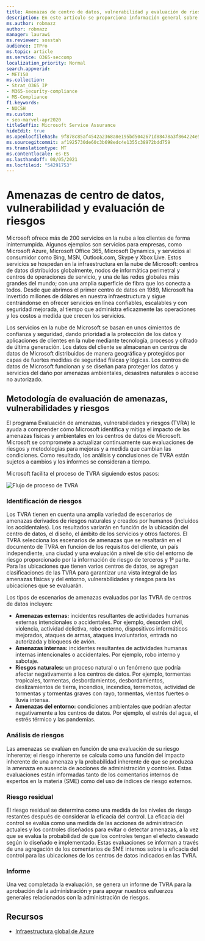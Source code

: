 ```yaml
---
title: Amenazas de centro de datos, vulnerabilidad y evaluación de riesgos
description: En este artículo se proporciona información general sobre la amenaza del centro de datos, la vulnerabilidad y la evaluación de riesgos en Microsoft 365.
ms.author: robmazz
author: robmazz
manager: laurawi
ms.reviewer: sosstah
audience: ITPro
ms.topic: article
ms.service: O365-seccomp
localization_priority: Normal
search.appverid:
- MET150
ms.collection:
- Strat_O365_IP
- M365-security-compliance
- MS-Compliance
f1.keywords:
- NOCSH
ms.custom:
- seo-marvel-apr2020
titleSuffix: Microsoft Service Assurance
hideEdit: true
ms.openlocfilehash: 9f878c85af4542a2368a8e195bd5042671d88478a3f864224e5c16f957cc573a
ms.sourcegitcommit: af1925730de60c3b698edc4e1355c38972bdd759
ms.translationtype: MT
ms.contentlocale: es-ES
ms.lasthandoff: 08/05/2021
ms.locfileid: "54291753"
---
```

# <a name="datacenter-threat-vulnerability-and-risk-assessment"></a>Amenazas de centro de datos, vulnerabilidad y evaluación de riesgos

Microsoft ofrece más de 200 servicios en la nube a los clientes de forma ininterrumpida. Algunos ejemplos son servicios para empresas, como Microsoft Azure, Microsoft Office 365, Microsoft Dynamics, y servicios al consumidor como Bing, MSN, Outlook.com, Skype y Xbox Live. Estos servicios se hospedan en la infraestructura en la nube de Microsoft: centros de datos distribuidos globalmente, nodos de informática perimetral y centros de operaciones de servicio, y una de las redes globales más grandes del mundo; con una amplia superficie de fibra que los conecta a todos. Desde que abrimos el primer centro de datos en 1989, Microsoft ha invertido millones de dólares en nuestra infraestructura y sigue centrándonse en ofrecer servicios en línea confiables, escalables y con seguridad mejorada, al tiempo que administra eficazmente las operaciones y los costos a medida que crecen los servicios.

Los servicios en la nube de Microsoft se basan en unos cimientos de confianza y seguridad, dando prioridad a la protección de los datos y aplicaciones de clientes en la nube mediante tecnología, procesos y cifrado de última generación. Los datos del cliente se almacenan en centros de datos de Microsoft distribuidos de manera geográfica y protegidos por capas de fuertes medidas de seguridad físicas y lógicas. Los centros de datos de Microsoft funcionan y se diseñan para proteger los datos y servicios del daño por amenazas ambientales, desastres naturales o acceso no autorizado.

## <a name="threat-vulnerability-and-risk-assessment-methodology"></a>Metodología de evaluación de amenazas, vulnerabilidades y riesgos

El programa Evaluación de amenazas, vulnerabilidades y riesgos (TVRA) le ayuda a comprender cómo Microsoft identifica y mitiga el impacto de las amenazas físicas y ambientales en los centros de datos de Microsoft. Microsoft se compromete a actualizar continuamente sus evaluaciones de riesgos y metodologías para mejoras y a medida que cambian las condiciones. Como resultado, los análisis y conclusiones de TVRA están sujetos a cambios y los informes se consideran a tiempo.

Microsoft facilita el proceso de TVRA siguiendo estos pasos:

![Flujo de proceso de TVRA](../media/assurance-tvra-flow.png)

### <a name="risk-identification"></a>Identificación de riesgos

Los TVRA tienen en cuenta una amplia variedad de escenarios de amenazas derivados de riesgos naturales y creados por humanos (incluidos los accidentales). Los resultados variarán en función de la ubicación del centro de datos, el diseño, el ámbito de los servicios y otros factores. El TVRA selecciona los escenarios de amenazas que se resaltarán en el documento de TVRA en función de los requisitos del cliente, un país independiente, una ciudad y una evaluación a nivel de sitio del entorno de riesgo proporcionado por la información de riesgo de terceros y 1ª parte. Para las ubicaciones que tienen varios centros de datos, se agregan clasificaciones de las TVRA para garantizar una vista integral de las amenazas físicas y del entorno, vulnerabilidades y riesgos para las ubicaciones que se evaluarán.

Los tipos de escenarios de amenazas evaluados por las TVRA de centros de datos incluyen:

- **Amenazas externas:** incidentes resultantes de actividades humanas externas intencionales o accidentales. Por ejemplo, desorden civil, violencia, actividad delictiva, robo externo, dispositivos informáticos mejorados, ataques de armas, ataques involuntarios, entrada no autorizada y bloqueos de avión.
- **Amenazas internas:** incidentes resultantes de actividades humanas internas intencionales o accidentales. Por ejemplo, robo interno y sabotaje.
- **Riesgos naturales:** un proceso natural o un fenómeno que podría afectar negativamente a los centros de datos. Por ejemplo, tormentas tropicales, tormentas, desbordamientos, desbordamientos, deslizamientos de tierra, incendios, incendios, terremotos, actividad de tormentas y tormentas graves con rayo, tormentas, vientos fuertes o lluvia intensa.
- **Amenazas del entorno:** condiciones ambientales que podrían afectar negativamente a los centros de datos. Por ejemplo, el estrés del agua, el estrés térmico y las pandemias.

### <a name="risk-analysis"></a>Análisis de riesgos

Las amenazas se evalúan en función de una evaluación de su riesgo inherente; el riesgo inherente se calcula como una función del impacto inherente de una amenaza y la probabilidad inherente de que se produzca la amenaza en ausencia de acciones de administración y controles. Estas evaluaciones están informadas tanto de los comentarios internos de expertos en la materia (SME) como del uso de índices de riesgo externos.

### <a name="residual-risk"></a>Riesgo residual

El riesgo residual se determina como una medida de los niveles de riesgo restantes después de considerar la eficacia del control. La eficacia del control se evalúa como una medida de las acciones de administración actuales y los controles diseñados para evitar o detectar amenazas, a la vez que se evalúa la probabilidad de que los controles tengan el efecto deseado según lo diseñado e implementado. Estas evaluaciones se informan a través de una agregación de los comentarios de SME internos sobre la eficacia del control para las ubicaciones de los centros de datos indicados en las TVRA.

### <a name="report"></a>Informe

Una vez completada la evaluación, se genera un informe de TVRA para la aprobación de la administración y para apoyar nuestros esfuerzos generales relacionados con la administración de riesgos.

## <a name="resources"></a>Recursos

- [Infraestructura global de Azure](https://www.microsoft.com/datacenters)

